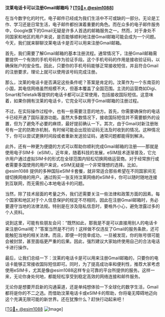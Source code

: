 **汶莱电话卡可以注册Gmail邮箱吗？[[TG💪+ @esim1088](https://t.me/s/esim1088)]**

在当今数字化的时代，电子邮件已经成为我们生活中不可或缺的一部分。无论是工作、学习还是日常生活，电子邮件都扮演着重要的角色。而在众多的电子邮件服务中，Google旗下的Gmail无疑是许多人首选的邮箱服务之一。然而，对于身处不同国家和地区的用户来说，是否能够顺利地注册Gmail邮箱可能会成为一个问题。今天，我们就来聊聊汶莱电话卡是否可以用来注册Gmail邮箱。

首先，我们需要了解Gmail邮箱的基本注册流程。通常情况下，注册Gmail邮箱需要提供一个有效的手机号码作为验证手段。这个手机号码的作用是接收验证码，以确保账户的安全性。因此，只要你的手机号码能够正常接收短信，并且符合Gmail的注册要求，理论上就可以使用该号码完成注册。

那么，汶莱的电话卡是否满足这些条件呢？答案是肯定的。汶莱作为一个东南亚的小国，其电信网络虽然规模不大，但基本覆盖了全国范围。主流的运营商如Digi、Smart和Teletalk等提供的电话卡都可以正常使用，包括接收国际短信。这意味着，如果你拥有汶莱的电话卡，它完全可以用于Gmail邮箱的注册过程。

不过，在实际操作过程中，也有一些需要注意的地方。首先，你需要确保你的电话卡已经开通了国际漫游功能。虽然大多数情况下，接收国际短信并不需要额外的设置，但为了避免不必要的麻烦，最好提前确认一下。其次，由于Gmail对新注册账号有一定的防欺诈机制，有时候可能会出现验证码无法及时收到的情况。这种情况下，你可以尝试更换时间段或者重新发送验证码，通常问题都能得到解决。

此外，还有一种更为便捷的方式可以帮助你顺利完成Gmail邮箱的注册——那就是使用电子SIM卡（eSIM）。近年来，随着科技的发展，eSIM技术逐渐普及，它允许用户通过虚拟SIM卡的形式在全球范围内轻松切换网络运营商。对于经常旅行或者需要多国使用的用户来说，eSIM无疑是一个非常理想的选择。比如，@esim1088 提供的多种国际eSIM卡套餐，就非常适合那些希望在不同国家间无缝切换网络的用户。通过购买一张支持汶莱网络的eSIM卡，你可以随时随地连接到互联网，而无需担心本地电话卡的问题。

当然，除了技术层面的考量之外，我们还需要关注一些法律和政策方面的因素。每个国家和地区对于个人信息保护的规定不尽相同，因此在注册Gmail邮箱时，务必要遵守当地的法律法规。特别是在涉及隐私信息时，要格外小心，避免泄露过多的个人资料。

说到这里，可能有些朋友会问：“既然如此，那我是不是可以直接用别人的电话卡来注册Gmail呢？”答案当然是不行的！这样做不仅违反了Gmail的服务条款，还可能触犯当地的相关法律。而且，即便一时侥幸成功，一旦被发现，你的账号很可能会被封禁，甚至面临更严重的后果。因此，强烈建议大家始终使用自己的合法电话卡进行操作。

最后，让我们总结一下：汶莱的电话卡是可以用来注册Gmail邮箱的，只要你的电话卡能够正常接收国际短信即可。同时，为了提高成功率和便利性，推荐大家考虑使用eSIM卡，尤其是像@esim1088这样专业可靠的平台所提供的服务。这样一来，无论你身处何地，都能轻松享受到稳定高效的网络连接和邮件服务。

无论你是想要开启新的沟通渠道，还是单纯想体验一下全球化的数字生活，Gmail都将是你的不二之选。而借助汶莱电话卡或eSIM卡的帮助，你将毫无障碍地迈向这个充满无限可能的新世界。还在犹豫什么？赶快行动起来吧！

[[TG💪+ @esim1088](https://t.me/s/esim1088) ![Image](https://i.postimg.cc/4NQfJmqS/Snipaste-2025-05-13-00-14-12.png)]